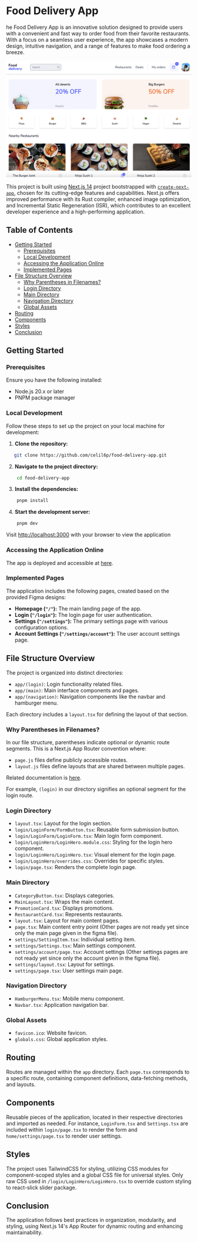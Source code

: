# Food Delivery App

he Food Delivery App is an innovative solution designed to provide users with a convenient and fast way to order food from their favorite restaurants. With a focus on a seamless user experience, the app showcases a modern design, intuitive navigation, and a range of features to make food ordering a breeze.

![Dashboard Screenshot](/public/dashboard-screenshot.png)

This project is built using [Next.js 14](https://nextjs.org/) project bootstrapped with [`create-next-app`](https://github.com/vercel/next.js/tree/canary/packages/create-next-app), chosen for its cutting-edge features and capabilities. Next.js offers improved performance with its Rust compiler, enhanced image optimization, and Incremental Static Regeneration (ISR), which contributes to an excellent developer experience and a high-performing application.

## Table of Contents

- [Getting Started](#getting-started)
  - [Prerequisites](#prerequisites)
  - [Local Development](#local-development)
  - [Accessing the Application Online](#accessing-the-application-online)
  - [Implemented Pages](#implemented-pages)
- [File Structure Overview](#file-structure-overview)
  - [Why Parentheses in Filenames?](#why-Parentheses-in-filenames?)
  - [Login Directory](#login-directory)
  - [Main Directory](#main-directory)
  - [Navigation Directory](#navigation-directory)
  - [Global Assets](#global-assets)
- [Routing](#routing)
- [Components](#components)
- [Styles](#styles)
- [Conclusion](#conclusion)


## Getting Started
### Prerequisites

Ensure you have the following installed:

- Node.js 20.x or later
- PNPM package manager

### Local Development

Follow these steps to set up the project on your local machine for development:

1. **Clone the repository:**

```bash
   git clone https://github.com/celil6p/food-delivery-app.git
```

2. **Navigate to the project directory:**

```bash
    cd food-delivery-app
```
3. **Install the dependencies:**

```bash
    pnpm install
```
4. **Start the development server:**

```bash
    pnpm dev
```

Visit [http://localhost:3000](http://localhost:3000) with your browser to view the application

### Accessing the Application Online

The app is deployed and accessible at [here](https://food-delivery-app-omega.vercel.app/).

### Implemented Pages

The application includes the following pages, created based on the provided Figma designs:

- **Homepage (`"/"`):** The main landing page of the app.
- **Login (`"/login"`):** The login page for user authentication.
- **Settings (`"/settings"`):** The primary settings page with various configuration options.
- **Account Settings (`"/settings/account"`):** The user account settings page.

## File Structure Overview

The project is organized into distinct directories:

- `app/(login)`: Login functionality related files.
- `app/(main)`: Main interface components and pages.
- `app/(navigation)`: Navigation components like the navbar and hamburger menu.

Each directory includes a `layout.tsx` for defining the layout of that section.

### Why Parentheses in Filenames?

In our file structure, parentheses indicate optional or dynamic route segments. This is a Next.js App Router convention where:

- `page.js` files define publicly accessible routes.
- `layout.js` files define layouts that are shared between multiple pages.

Related documentation is [here](https://nextjs.org/docs/app/building-your-application/routing/route-groups).

For example, `(login)` in our directory signifies an optional segment for the login route.

### Login Directory

- `layout.tsx`: Layout for the login section.
- `login/LoginForm/FormButton.tsx`: Reusable form submission button.
- `login/LoginForm/LoginForm.tsx`: Main login form component.
- `login/LoginHero/LoginHero.module.css`: Styling for the login hero component.
- `login/LoginHero/LoginHero.tsx`: Visual element for the login page.
- `login/LoginHero/overrides.css`: Overrides for specific styles.
- `login/page.tsx`: Renders the complete login page.

### Main Directory

- `CategoryButton.tsx`: Displays categories.
- `MainLayout.tsx`: Wraps the main content.
- `PromotionCard.tsx`: Displays promotions.
- `RestaurantCard.tsx`: Represents restaurants.
- `layout.tsx`: Layout for main content pages.
- `page.tsx`: Main content entry point (Other pages are not ready yet since only the main page given in the figma file).
- `settings/SettingItem.tsx`: Individual setting item.
- `settings/Settings.tsx`: Main settings component.
- `settings/account/page.tsx`: Account settings (Other settings pages are not ready yet since only the account given in the figma file).
- `settings/layout.tsx`: Layout for settings.
- `settings/page.tsx`: User settings main page.

### Navigation Directory

- `HamburgerMenu.tsx`: Mobile menu component.
- `Navbar.tsx`: Application navigation bar.

### Global Assets

- `favicon.ico`: Website favicon.
- `globals.css`: Global application styles.

## Routing

Routes are managed within the `app` directory. Each `page.tsx` corresponds to a specific route, containing component definitions, data-fetching methods, and layouts.

## Components

Reusable pieces of the application, located in their respective directories and imported as needed. For instance, `LoginForm.tsx` and `Settings.tsx` are included within `login/page.tsx` to render the form and `home/settings/page.tsx` to render user settings.

## Styles

The project uses TailwindCSS for styling, utilizing CSS modules for component-scoped styles and a global CSS file for universal styles.
Only raw CSS used in `/login/LoginHero/LoginHero.tsx` to override custom styling to react-slick slider package.

## Conclusion

The application follows best practices in organization, modularity, and styling, using Next.js 14's App Router for dynamic routing and enhancing maintainability.
